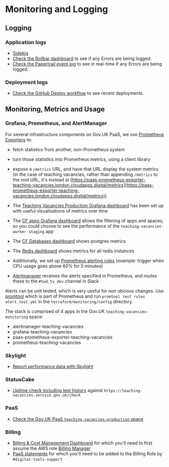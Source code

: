 # Monitoring and Logging

## Logging

### Application logs

- [Sidekiq](https://teaching-vacancies.service.gov.uk/sidekiq)
- [Check the Rollbar dashboard](https://rollbar.com/dfe/teacher-vacancies/) to see if any Errors are being logged.
- [Check the Papertrail event log](https://papertrailapp.com/events) to see in real-time if any Errors are being logged.

### Deployment logs

- [Check the GitHub Deploy workflow](https://github.com/DFE-Digital/teaching-vacancies/actions?query=workflow%3ADeploy) to see recent deployments.

## Monitoring, Metrics and Usage

### Grafana, Prometheus, and AlertManager

For several infrastructure components on Gov.UK PaaS, we use [Prometheus Exporters](https://prometheus.io/docs/instrumenting/exporters/) to:
- fetch statistics from another, non-Prometheus system
- turn those statistics into Prometheus metrics, using a client library
- expose a `/metrics` URL, and have that URL display the system metrics (in the case of teaching vacancies, rather than appending `/metrics` to the root URL, it's instead at [https://paas-prometheus-exporter-teaching-vacancies.london.cloudapps.digital/metrics](https://paas-prometheus-exporter-teaching-vacancies.london.cloudapps.digital/metrics))

- The [Teaching Vacancies Production Grafana dashboard](https://grafana-teaching-vacancies.london.cloudapps.digital/d/6Ac4lUWGk/teaching-vacancies-production?orgId=1&refresh=5s) has been set up with useful visualisations of metrics over time
- The [CF apps Grafana dashboard](https://grafana-teaching-vacancies.london.cloudapps.digital/d/eF19g4RZx/cf-apps?orgId=1&refresh=10s) allows the filtering of apps and spaces, so you could choose to see the performance of the `teaching-vacancies-worker-staging` app
- The [CF Databases dashboard](https://grafana-teaching-vacancies.london.cloudapps.digital/d/a2FR6FUMz/cf-databases?orgId=1&refresh=10s&var-SpaceName=teaching-vacancies-production&var-Services=teaching-vacancies-postgres-production) shows postgres metrics
- The [Redis dashboard](https://grafana-teaching-vacancies.london.cloudapps.digital/d/_XaXFGTMz/redis-dashboard-for-prometheus-redis-exporter-1-x?orgId=1&refresh=30s) shows metrics for all redis instances

- Additionally, we set up [Prometheus alerting rules](https://prometheus-teaching-vacancies.london.cloudapps.digital/alerts) (example: trigger when CPU usage goes above 60% for 5 minutes)
- [Alertmanager](https://alertmanager-teaching-vacancies.london.cloudapps.digital/#/alerts) receives the alerts specified in Prometheus, and routes these to the `#twd_tv_dev` channel in Slack

Alerts can be unit tested, which is very useful for non obvious changes. Use [promtool](https://prometheus.io/docs/prometheus/latest/configuration/unit_testing_rules/)
which is part of Prometheus and run `promtool test rules alert.test.yml` in the `terraform/monitoring/config` directory.

The stack is comprised of 4 apps in the Gov.UK `teaching-vacancies-monitoring` space:

- alertmanager-teaching-vacancies
- grafana-teaching-vacancies
- paas-prometheus-exporter-teaching-vacancies
- prometheus-teaching-vacancies

### Skylight

- [Report performance data with Skylight](https://www.skylight.io/app/applications/xsMWeSG9ned8/recent/6h/endpoints)

### StatusCake

- [Uptime check including test history](https://app.statuscake.com/UptimeStatus.php?tid=5636370) against `https://teaching-vacancies.service.gov.uk/check`

### PaaS

- [Check the Gov.UK PaaS `teaching-vacancies-production` space](https://admin.london.cloud.service.gov.uk/organisations/386a9502-d9b6-4aba-b3c3-ebe4fa3f963e/spaces/ebce88e9-8d3e-424b-8da3-c8dc0072b900/applications)

### Billing

- [Billing & Cost Management Dashboard](https://console.aws.amazon.com/billing/home#/) for which you'll need to first assume the AWS role [Billing Manager](https://console.aws.amazon.com/iam/home?region=eu-west-2#/roles/BillingManager)
- [PaaS statements](https://admin.london.cloud.service.gov.uk/organisations/386a9502-d9b6-4aba-b3c3-ebe4fa3f963e/statements) for which you'll need to be added to the Billing Role by `#digital-tools-support`
